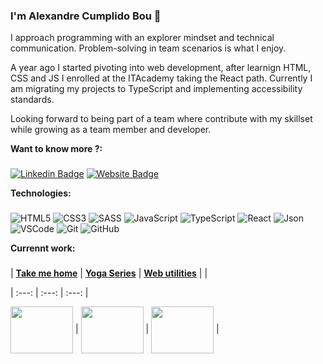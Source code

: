### I'm Alexandre Cumplido Bou 👋 

I approach programming with an explorer mindset and technical communication. Problem-solving in team scenarios is what I enjoy.

A year ago I started pivoting into web development, after learnign HTML, CSS and JS I enrolled at the ITAcademy taking the React path. Currently I am migrating my projects to TypeScript and implementing accessibility standards.

Looking forward to being part of a team where contribute with my skillset while growing as a team member and developer.

**Want to know more ?:**
###
[![Linkedin Badge](https://img.shields.io/badge/-LinkedIn-0e76a8?style=flat-square&logo=Linkedin&logoColor=white)](https://www.linkedin.com/in/alexandrecb/)
[![Website Badge](https://img.shields.io/badge/Website-3b5998?style=flat-square&logo=google-chrome&logoColor=white)](https://alexcumplido.github.io/portfolio/)

**Technologies:**
###
![HTML5](https://img.shields.io/badge/-HTML5-E34F26?style=plastic&logo=html5&logoColor=white)
![CSS3](https://img.shields.io/badge/-CSS3-1572B6?style=plastic&logo=css3&logoColor=white)
![SASS](https://img.shields.io/badge/-SASS-CC6699?style=plastic&logo=sass&logoColor=white)
![JavaScript](https://img.shields.io/badge/-JavaScript-F7DF1E?style=plastic&logo=JavaScript&logoColor=black)
![TypeScript](https://badgen.net/badge/-/TypeScript/blue?icon=typescript&label)
![React](https://img.shields.io/badge/-React-61DAFB?style=plastic&logo=react&logoColor=white)
![Json](https://img.shields.io/badge/json-5E5C5C?style=plastic&logo=json&logoColor=white)
![VSCode](https://img.shields.io/badge/Visual_Studio_Code-0078D4?style=plastic&logo=visual%20studio%20code&logoColor=white)
![Git](https://img.shields.io/badge/-Git-F05032?style=plastic&logo=git&logoColor=white)
![GitHub](https://img.shields.io/badge/GitHub-100000?style=plastic&logo=github&logoColor=white)

**Currennt work:**
###
| <a href="https://takemehome-three.vercel.app/" target="_blank">**Take me home**</a> | <a href="https://yogaseries.vercel.app/" target="_blank">**Yoga Series**</a> | <a href="https://alexcumplido.github.io/frontend-projects/" target="_blank">**Web utilities**</a> | |

| :---: | :---: | :---: | 

<img align='center' src='https://alexcumplido.github.io/portfolio/images/pets.PNG' width="100px"  height='75px'> | <img align='center' width="100px" src='https://alexcumplido.github.io/portfolio/images/yourYoga.png' height='75px'>  | <img align='center' src='https://alexcumplido.github.io/portfolio/images/components/BeFunky-collage.png' width="100px" height='75px'> | 








